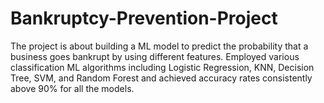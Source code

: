 # Bankruptcy-Prevention-Project

The project is about building a ML model to predict the probability that a business goes bankrupt by using different features.
Employed various classification ML algorithms including Logistic Regression, KNN, Decision Tree, SVM, and Random Forest and achieved accuracy rates consistently above 90% for all the models.
